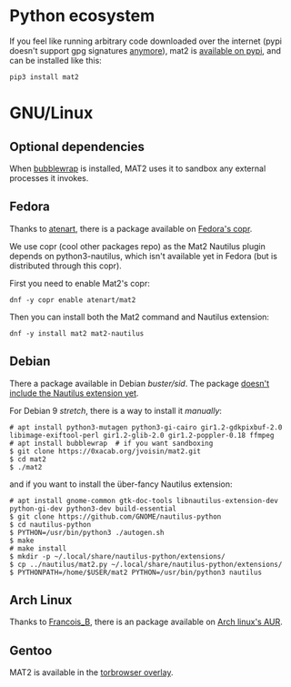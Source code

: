 # Python ecosystem

If you feel like running arbitrary code downloaded over the
internet (pypi doesn't support gpg signatures [anymore](https://github.com/pypa/python-packaging-user-guide/pull/466)),
mat2 is [available on pypi](https://pypi.org/project/mat2/), and can be
installed like this:

```
pip3 install mat2
```

# GNU/Linux

## Optional dependencies

When [bubblewrap](https://github.com/projectatomic/bubblewrap) is
installed, MAT2 uses it to sandbox any external processes it invokes.

## Fedora

Thanks to [atenart](https://ack.tf/), there is a package available on
[Fedora's copr]( https://copr.fedorainfracloud.org/coprs/atenart/mat2/ ).

We use copr (cool other packages repo) as the Mat2 Nautilus plugin depends on
python3-nautilus, which isn't available yet in Fedora (but is distributed
through this copr).

First you need to enable Mat2's copr:

```
dnf -y copr enable atenart/mat2
```

Then you can install both the Mat2 command and Nautilus extension:

```
dnf -y install mat2 mat2-nautilus
```

## Debian

There a package available in Debian *buster/sid*. The package [doesn't include
the Nautilus extension yet](https://bugs.debian.org/910491).

For Debian 9 *stretch*, there is a way to install it *manually*:

```
# apt install python3-mutagen python3-gi-cairo gir1.2-gdkpixbuf-2.0 libimage-exiftool-perl gir1.2-glib-2.0 gir1.2-poppler-0.18 ffmpeg
# apt install bubblewrap  # if you want sandboxing
$ git clone https://0xacab.org/jvoisin/mat2.git
$ cd mat2
$ ./mat2
```

and if you want to install the über-fancy Nautilus extension:

```
# apt install gnome-common gtk-doc-tools libnautilus-extension-dev python-gi-dev python3-dev build-essential
$ git clone https://github.com/GNOME/nautilus-python
$ cd nautilus-python
$ PYTHON=/usr/bin/python3 ./autogen.sh
$ make
# make install
$ mkdir -p ~/.local/share/nautilus-python/extensions/
$ cp ../nautilus/mat2.py ~/.local/share/nautilus-python/extensions/
$ PYTHONPATH=/home/$USER/mat2 PYTHON=/usr/bin/python3 nautilus
```

## Arch Linux

Thanks to [Francois_B](https://www.sciunto.org/), there is an package available on
[Arch linux's AUR](https://aur.archlinux.org/packages/mat2/).

## Gentoo

MAT2 is available in the [torbrowser overlay](https://github.com/MeisterP/torbrowser-overlay).
